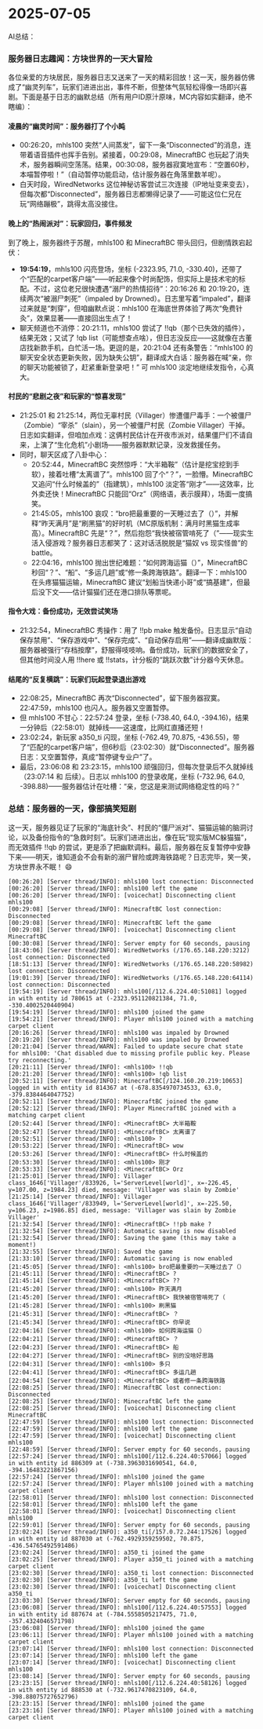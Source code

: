 # 2025-07-05

AI总结：
### 服务器日志趣闻：方块世界的一天大冒险

各位亲爱的方块居民，服务器日志又送来了一天的精彩回放！这一天，服务器仿佛成了“幽灵列车”，玩家们进进出出，事件不断，但整体气氛轻松得像一场即兴喜剧。下面是基于日志的幽默总结（所有用户ID原汁原味，MC内容如实翻译，绝不瞎编）：

#### 凌晨的“幽灵时间”：服务器打了个小盹
- 00:26:20，mhls100 突然“人间蒸发”，留下一条“Disconnected”的消息，连带着语音插件也挥手告别。紧接着，00:29:08，MinecraftBC 也玩起了消失术，服务器瞬间空荡荡。结果，00:30:08，服务器寂寞地宣布：“空置60秒，本喵暂停啦！”（自动暂停功能启动，估计服务器在角落里数羊呢）。
- 白天时段，WiredNetworks 这位神秘访客尝试三次连接（IP地址变来变去），但每次都“Disconnected”，服务器日志都懒得记录了——可能这位仁兄在玩“网络蹦极”，跳得太高没接住。

#### 晚上的“热闹派对”：玩家回归，事件频发
到了晚上，服务器终于苏醒，mhls100 和 MinecraftBC 带头回归，但剧情跌宕起伏：
- **19:54:19**，mhls100 闪亮登场，坐标 (-2323.95, 71.0, -330.40)，还带了个“匹配的carpet客户端”——听起来像个时尚配饰，但实际上是技术宅的标配。不过，这位老兄很快遭遇“溺尸的热情招待”：20:16:26 和 20:19:20，连续两次“被溺尸刺死”（impaled by Drowned）。日志里写着“impaled”，翻译过来就是“刺穿”，但咱幽默点说：mhls100 在海底世界体验了两次“免费针灸”，效果显著——直接回出生点了！
- 聊天频道也不消停：20:21:11，mhls100 尝试了 !!qb（那个已失效的插件），结果无效；又试了 !qb list（可能想查点啥），但日志没反应——这就像在古董店找新款手机，白忙活一场。更逗的是，20:21:04 还有条警告：“mhls100 的聊天安全状态更新失败，因为缺失公钥”，翻译成大白话：服务器在喊“亲，你的聊天功能被锁了，赶紧重新登录吧！” 可 mhls100 淡定地继续发指令，心真大。

#### 村民的“悲剧之夜”和玩家的“惊喜发现”
- 21:25:01 和 21:25:14，两位无辜村民（Villager）惨遭僵尸毒手：一个被僵尸（Zombie）“宰杀”（slain），另一个被僵尸村民（Zombie Villager）干掉。日志如实翻译，但咱加点戏：这俩村民估计在开夜市派对，结果僵尸们不请自来，上演了“生化危机”小剧场——服务器默默记录，没发救援任务。
- 同时，聊天区成了八卦中心：
  - 20:52:44，MinecraftBC 突然惊呼：“大半箱鞍”（估计是挖宝挖到手软），接着吐槽“太离谱了”。mhls100 回了个“？”，一脸懵。MinecraftBC 又追问“什么时候盖的”（指建筑），mhls100 淡定答“刚才”——这效率，比外卖还快！MinecraftBC 只能回“Orz”（网络语，表示膜拜），场面一度搞笑。
  - 21:45:05，mhls100 哀叹：“bro把最重要的一天睡过去了（）”，并解释“昨天满月”是“刷黑猫”的好时机（MC原版机制：满月时黑猫生成率高）。MinecraftBC 先是“？”，然后抱怨“我快被宿管啃死了（”——现实生活入侵游戏？服务器日志都笑了：这对话活脱脱是“猫奴 vs 现实怪兽”的 battle。
  - 22:04:16，mhls100 抛出世纪难题：“如何跨海运猫（）”，MinecraftBC 秒回“？”、“船”、“多运几趟”或“修一条跨海铁路”。翻译一下：mhls100 在头疼猫猫运输，MinecraftBC 建议“划船当快递小哥”或“搞基建”，但最后没下文——估计猫猫们还在港口排队等票呢。

#### 指令大戏：备份成功，无效尝试笑场
- 21:32:54，MinecraftBC 秀操作：用了 !!pb make 触发备份。日志显示“自动保存禁用”、“保存游戏中”、“保存完成”、“自动保存启用”——翻译成幽默版：服务器被强行“存档按摩”，舒服得吱吱响。备份成功，玩家们的数据安全了，但其他时间没人用 !!here 或 !!stats，计分板的“跳跃次数”计分器今天休息。

#### 结尾的“反复横跳”：玩家们玩起登录退出游戏
- 22:08:25，MinecraftBC 再次“Disconnected”，留下服务器寂寞。22:47:59，mhls100 也闪人。服务器又空置暂停。
- 但 mhls100 不甘心：22:57:24 登录，坐标 (-738.40, 64.0, -394.16)，结果一分钟后（22:58:01）就掉线——这速度，比网红直播还短！
- 23:02:24，新玩家 a350_ti 闪现，坐标 (-762.49, 70.875, -436.55)，带了“匹配的carpet客户端”，但6秒后（23:02:30）就“Disconnected”。服务器日志：又空置暂停，真成“暂停键专业户”了。
- 最后，23:06:08 和 23:23:15，mhls100 顽强回归，但每次登录后不久就掉线（23:07:14 和 后续）。日志以 mhls100 的登录收尾，坐标 (-732.96, 64.0, -398.88)——服务器估计在吐槽：“亲，您这是来测试网络稳定性的吗？”

### 总结：服务器的一天，像部搞笑短剧
这一天，服务器见证了玩家的“海底针灸”、村民的“僵尸派对”、猫猫运输的脑洞讨论，以及备份指令的“急救时刻”。玩家们进进出出，像在玩“现实版MC躲猫猫”，而无效插件 !!qb 的尝试，更是添了把幽默调料。最后，服务器在反复暂停中安静下来——明天，谁知道会不会有新的溺尸冒险或跨海铁路呢？日志完毕，笑一笑，方块世界永不眠！ 😄

```
[00:26:20] [Server thread/INFO]: mhls100 lost connection: Disconnected
[00:26:20] [Server thread/INFO]: mhls100 left the game
[00:26:20] [Server thread/INFO]: [voicechat] Disconnecting client mhls100
[00:29:08] [Server thread/INFO]: MinecraftBC lost connection: Disconnected
[00:29:08] [Server thread/INFO]: MinecraftBC left the game
[00:29:08] [Server thread/INFO]: [voicechat] Disconnecting client MinecraftBC
[00:30:08] [Server thread/INFO]: Server empty for 60 seconds, pausing
[18:43:06] [Server thread/INFO]: WiredNetworks (/176.65.148.220:3212) lost connection: Disconnected
[18:51:13] [Server thread/INFO]: WiredNetworks (/176.65.148.220:58982) lost connection: Disconnected
[19:01:39] [Server thread/INFO]: WiredNetworks (/176.65.148.220:64114) lost connection: Disconnected
[19:54:19] [Server thread/INFO]: mhls100[/112.6.224.40:51081] logged in with entity id 780615 at (-2323.951120821384, 71.0, -330.4002520440904)
[19:54:19] [Server thread/INFO]: mhls100 joined the game
[19:54:21] [Server thread/INFO]: Player mhls100 joined with a matching carpet client
[20:16:26] [Server thread/INFO]: mhls100 was impaled by Drowned
[20:19:20] [Server thread/INFO]: mhls100 was impaled by Drowned
[20:21:04] [Server thread/WARN]: Failed to update secure chat state for mhls100: 'Chat disabled due to missing profile public key. Please try reconnecting.'
[20:21:11] [Server thread/INFO]: <mhls100> !!qb
[20:21:20] [Server thread/INFO]: <mhls100> !qb list
[20:52:11] [Server thread/INFO]: MinecraftBC[/124.160.20.219:10653] logged in with entity id 814367 at (-678.8354970734533, 63.0, -379.8384464047752)
[20:52:11] [Server thread/INFO]: MinecraftBC joined the game
[20:52:12] [Server thread/INFO]: Player MinecraftBC joined with a matching carpet client
[20:52:44] [Server thread/INFO]: <MinecraftBC> 大半箱鞍
[20:52:47] [Server thread/INFO]: <MinecraftBC> 太离谱了
[20:52:51] [Server thread/INFO]: <mhls100> ?
[20:53:22] [Server thread/INFO]: <MinecraftBC> wow
[20:53:26] [Server thread/INFO]: <MinecraftBC> 什么时候盖的
[20:53:30] [Server thread/INFO]: <mhls100> 刚才
[20:53:33] [Server thread/INFO]: <MinecraftBC> Orz
[21:25:01] [Server thread/INFO]: Villager class_1646['Villager'/833926, l='ServerLevel[world]', x=-226.45, y=107.00, z=1984.23] died, message: 'Villager was slain by Zombie'
[21:25:14] [Server thread/INFO]: Villager class_1646['Villager'/833949, l='ServerLevel[world]', x=-225.50, y=106.23, z=1986.85] died, message: 'Villager was slain by Zombie Villager'
[21:32:54] [Server thread/INFO]: <MinecraftBC> !!pb make ?
[21:32:54] [Server thread/INFO]: Automatic saving is now disabled
[21:32:54] [Server thread/INFO]: Saving the game (this may take a moment!)
[21:32:55] [Server thread/INFO]: Saved the game
[21:33:10] [Server thread/INFO]: Automatic saving is now enabled
[21:45:05] [Server thread/INFO]: <mhls100> bro把最重要的一天睡过去了（）
[21:45:11] [Server thread/INFO]: <MinecraftBC> ?
[21:45:14] [Server thread/INFO]: <MinecraftBC> ??
[21:45:20] [Server thread/INFO]: <mhls100> 昨天满月
[21:45:20] [Server thread/INFO]: <MinecraftBC> 我快被宿管啃死了（
[21:45:28] [Server thread/INFO]: <mhls100> 刷黑猫
[21:45:31] [Server thread/INFO]: <MinecraftBC> ？
[21:45:34] [Server thread/INFO]: <MinecraftBC> 你早说
[22:04:16] [Server thread/INFO]: <mhls100> 如何跨海运猫（）
[22:04:21] [Server thread/INFO]: <MinecraftBC> ？
[22:04:23] [Server thread/INFO]: <MinecraftBC> 船
[22:04:27] [Server thread/INFO]: <MinecraftBC> 别的没啥好思路
[22:04:31] [Server thread/INFO]: <mhls100> 多只
[22:04:41] [Server thread/INFO]: <MinecraftBC> 多运几趟
[22:04:54] [Server thread/INFO]: <MinecraftBC> 或者修一条跨海铁路
[22:08:25] [Server thread/INFO]: MinecraftBC lost connection: Disconnected
[22:08:25] [Server thread/INFO]: MinecraftBC left the game
[22:08:25] [Server thread/INFO]: [voicechat] Disconnecting client MinecraftBC
[22:47:59] [Server thread/INFO]: mhls100 lost connection: Disconnected
[22:47:59] [Server thread/INFO]: mhls100 left the game
[22:47:59] [Server thread/INFO]: [voicechat] Disconnecting client mhls100
[22:48:59] [Server thread/INFO]: Server empty for 60 seconds, pausing
[22:57:24] [Server thread/INFO]: mhls100[/112.6.224.40:57066] logged in with entity id 886309 at (-738.3963031690541, 64.0, -394.16483221867156)
[22:57:24] [Server thread/INFO]: mhls100 joined the game
[22:57:24] [Server thread/INFO]: Player mhls100 joined with a matching carpet client
[22:58:01] [Server thread/INFO]: mhls100 lost connection: Disconnected
[22:58:01] [Server thread/INFO]: mhls100 left the game
[22:58:01] [Server thread/INFO]: [voicechat] Disconnecting client mhls100
[22:59:01] [Server thread/INFO]: Server empty for 60 seconds, pausing
[23:02:24] [Server thread/INFO]: a350_ti[/157.0.72.244:17526] logged in with entity id 887030 at (-762.4929359259502, 70.875, -436.54765492591486)
[23:02:24] [Server thread/INFO]: a350_ti joined the game
[23:02:25] [Server thread/INFO]: Player a350_ti joined with a matching carpet client
[23:02:30] [Server thread/INFO]: a350_ti lost connection: Disconnected
[23:02:30] [Server thread/INFO]: a350_ti left the game
[23:02:30] [Server thread/INFO]: [voicechat] Disconnecting client a350_ti
[23:03:30] [Server thread/INFO]: Server empty for 60 seconds, pausing
[23:06:08] [Server thread/INFO]: mhls100[/112.6.224.40:57553] logged in with entity id 887674 at (-784.5558505217475, 71.0, -357.4324046571798)
[23:06:08] [Server thread/INFO]: mhls100 joined the game
[23:06:11] [Server thread/INFO]: Player mhls100 joined with a matching carpet client
[23:07:14] [Server thread/INFO]: mhls100 lost connection: Disconnected
[23:07:14] [Server thread/INFO]: mhls100 left the game
[23:07:14] [Server thread/INFO]: [voicechat] Disconnecting client mhls100
[23:08:14] [Server thread/INFO]: Server empty for 60 seconds, pausing
[23:23:15] [Server thread/INFO]: mhls100[/112.6.224.40:58126] logged in with entity id 888530 at (-732.9617470823109, 64.0, -398.88075727652796)
[23:23:15] [Server thread/INFO]: mhls100 joined the game
[23:23:16] [Server thread/INFO]: Player mhls100 joined with a matching carpet client
```

